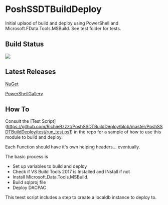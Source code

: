 # PoshSSDTBuildDeploy

Initial uplaod of build and deploy using PowerShell and Microsoft.FData.Tools.MSBuild. See test folder for tests.

## Build Status
[<img src="https://bzzztio.visualstudio.com/_apis/public/build/definitions/e986a19c-74f7-4d1f-8316-7f478f3d6646/5/badge"/>](https://bzzztio.visualstudio.com/PoshSSDTBuildDeploy/_apps/hub/ms.vss-ciworkflow.build-ci-hub?_a=edit-build-definition&id=5)

## Latest Releases
[NuGet](https://www.nuget.org/packages/PoshSSDTBuildDeploy/)

[PowerShellGallery](https://www.powershellgallery.com/packages/PoshSSDTBuildDeploy)


## How To 
Consult the [Test Script] (https://github.com/RichieBzzzt/PoshSSDTBuildDeploy/blob/master/PoshSSDTBuildDeploy/test/run_test.ps1) in the repo for a sample of how to use this module to build and deploy.

Each Function should have it's own helping headers... eventually.

The basic process is 

* Set up variables to build and deploy
* Check if VS Build Tools 2017 is Installed and INstall if not
* Install Microsoft.Data.Tools.MSBuild. 
* Build sqlproj file
* Deploy DACPAC

This teest script includes a step to create a localdb instance to deploy to.
